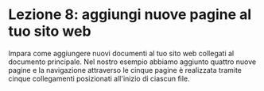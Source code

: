# Lezione 8: aggiungi nuove pagine al tuo sito web

Impara come aggiungere nuovi documenti al tuo sito web collegati al documento principale. Nel nostro esempio abbiamo aggiunto quattro nuove pagine e la navigazione attraverso le cinque pagine è realizzata tramite cinque collegamenti posizionati all'inizio di ciascun file.

